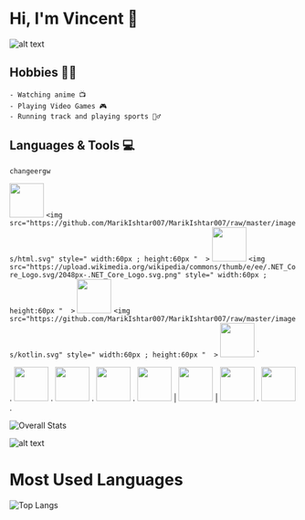 # Hi, I'm Vincent 👋

![alt text](https://i.gifer.com/origin/da/dae1034cb948457274a7aed2a2f65f59_w200.gif "Naruto")

## Hobbies 🐱‍🏍
    - Watching anime 📺
    - Playing Video Games 🎮
    - Running track and playing sports 🏃‍♂️
## Languages & Tools 💻
    changeergw
<img src="https://angular.io/assets/images/logos/angularjs/AngularJS-Shield.svg" style=" width:60px ; height:60px "  > `
<img src="https://github.com/MarikIshtar007/MarikIshtar007/raw/master/images/html.svg" style=" width:60px ; height:60px "  > `
<img src="https://github.com/MarikIshtar007/MarikIshtar007/raw/master/images/java.svg" style=" width:60px ; height:60px "  > `
<img src="https://upload.wikimedia.org/wikipedia/commons/thumb/e/ee/.NET_Core_Logo.svg/2048px-.NET_Core_Logo.svg.png" style=" width:60px ; height:60px "  > `
<img src="https://g.foolcdn.com/art/companylogos/square/mdb.png" style=" width:60px ; height:60px "  > `
<img src="https://github.com/MarikIshtar007/MarikIshtar007/raw/master/images/kotlin.svg" style=" width:60px ; height:60px "  > `
<img src="https://www.vectorlogo.zone/logos/nodejs/nodejs-ar21.png" style=" width:60px ; height:60px "  > `


. <img src="https://angular.io/assets/images/logos/angularjs/AngularJS-Shield.svg" style=" width:60px ; height:60px "  >    . <img src="https://github.com/MarikIshtar007/MarikIshtar007/raw/master/images/html.svg" style=" width:60px ; height:60px "  > . <img src="https://github.com/MarikIshtar007/MarikIshtar007/raw/master/images/java.svg" style=" width:60px ; height:60px "  > . <img src="https://upload.wikimedia.org/wikipedia/commons/thumb/e/ee/.NET_Core_Logo.svg/2048px-.NET_Core_Logo.svg.png" style=" width:60px ; height:60px "  > | <img src="https://g.foolcdn.com/art/companylogos/square/mdb.png" style=" width:60px ; height:60px "  > | <img src="https://github.com/MarikIshtar007/MarikIshtar007/raw/master/images/kotlin.svg" style=" width:60px ; height:60px "  > . <img src="https://www.vectorlogo.zone/logos/nodejs/nodejs-ar21.png" style=" width:60px ; height:60px "  > .

![Overall Stats](https://github-readme-stats.vercel.app/api?username=VIrobun&count_private=true&show_icons=true&hide=contribs)


![alt text](https://i.pinimg.com/originals/bc/91/d4/bc91d497bcc95f36e62dd9156aee0d9b.gif "Dance")
# Most Used Languages
![Top Langs](https://github-readme-stats.vercel.app/api/top-langs/?username=VIrobun&layout=compact)
<!--
**VIrobun/VIrobun** is a ✨ _special_ ✨ repository because its `README.md` (this file) appears on your GitHub profile.

Here are some ideas to get you started:

- 🔭 I’m currently working on ...
- 🌱 I’m currently learning ...
- 👯 I’m looking to collaborate on ...
- 🤔 I’m looking for help with ...
- 💬 Ask me about ...
- 📫 How to reach me: ...
- 😄 Pronouns: ...
- ⚡ Fun fact: ...
-->

